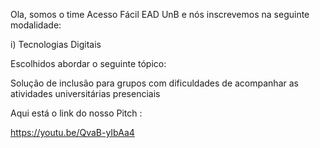 Ola, somos o time Acesso Fácil EAD UnB e nós inscrevemos na seguinte modalidade: 

i) Tecnologias Digitais

Escolhidos abordar o seguinte tópico:

Solução de inclusão para grupos com dificuldades de acompanhar as atividades universitárias presenciais 

Aqui está o link do nosso Pitch : 

https://youtu.be/QvaB-yIbAa4



